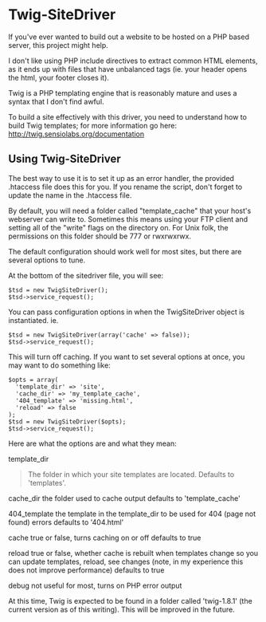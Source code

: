 Twig-SiteDriver
===============

If you've ever wanted to build out a website to be hosted on a PHP based
server, this project might help.

I don't like using PHP include directives to extract common HTML
elements, as it ends up with files that have unbalanced tags (ie. your
header opens the html, your footer closes it).

Twig is a PHP templating engine that is reasonably mature and uses a
syntax that I don't find awful.

To build a site effectively with this driver, you need to understand how
to build Twig templates; for more information go here:
http://twig.sensiolabs.org/documentation

Using Twig-SiteDriver
---------------------

The best way to use it is to set it up as an error handler, the provided
.htaccess file does this for you. If you rename the script, don't forget
to update the name in the .htaccess file.

By default, you will need a folder called "template_cache" that your
host's webserver can write to. Sometimes this means using your FTP
client and setting all of the "write" flags on the directory on. For
Unix folk, the permissions on this folder should be 777 or rwxrwxrwx.

The default configuration should work well for most sites, but there are
several options to tune.

At the bottom of the sitedriver file, you will see:

    $tsd = new TwigSiteDriver();
    $tsd->service_request();

You can pass configuration options in when the TwigSiteDriver object is
instantiated. ie.

    $tsd = new TwigSiteDriver(array('cache' => false));
    $tsd->service_request();

This will turn off caching. If you want to set several options at once,
you may want to do something like:

    $opts = array(
      'template_dir' => 'site',
      'cache_dir' => 'my_template_cache',
      '404_template' => 'missing.html',
      'reload' => false
    );
    $tsd = new TwigSiteDriver($opts);
    $tsd->service_request();

Here are what the options are and what they mean:

template_dir
> The folder in which your site templates are located. Defaults to 'templates'.

cache_dir        the folder used to cache output
                 defaults to 'template_cache'

404_template     the template in the template_dir to be used for 404
                 (page not found) errors
                 defaults to '404.html'

cache            true or false, turns caching on or off
                 defaults to true

reload           true or false, whether cache is rebuilt when templates
                 change so you can update templates, reload, see changes
                 (note, in my experience this does not improve
                 performance)
                 defaults to true

debug            not useful for most, turns on PHP error output

At this time, Twig is expected to be found in a folder called
'twig-1.8.1' (the current version as of this writing). This will be
improved in the future.
